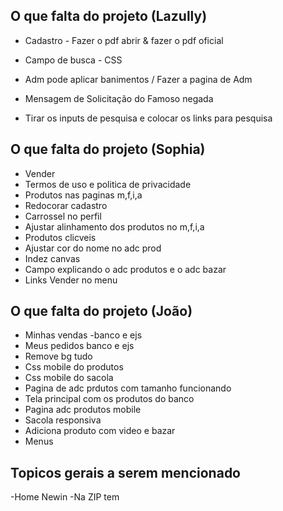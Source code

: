 ## O que falta do projeto (Lazully)
- Cadastro - Fazer o pdf abrir & fazer o pdf oficial
- Campo de busca - CSS

- Adm pode aplicar banimentos / Fazer a pagina de Adm

- Mensagem de Solicitação do Famoso negada

- Tirar os inputs de pesquisa e colocar os links para pesquisa


## O que falta do projeto (Sophia)
- Vender
- Termos de uso e politica de privacidade
- Produtos nas paginas m,f,i,a
- Redocorar cadastro
- Carrossel no perfil
- Ajustar alinhamento dos produtos no m,f,i,a
- Produtos clicveis
- Ajustar cor do nome no adc prod
- Indez canvas
- Campo explicando o adc produtos e o adc bazar
- Links Vender no menu


## O que falta do projeto (João)
- Minhas vendas -banco e ejs
- Meus pedidos banco e ejs
- Remove bg tudo
- Css mobile do produtos 
- Css mobile do sacola 
- Pagina de adc prdutos com tamanho funcionando
- Tela principal com os produtos do banco
- Pagina adc produtos mobile
- Sacola responsiva
- Adiciona produto com video e bazar
- Menus


## Topicos gerais a serem mencionado

-Home
    Newin -Na ZIP tem